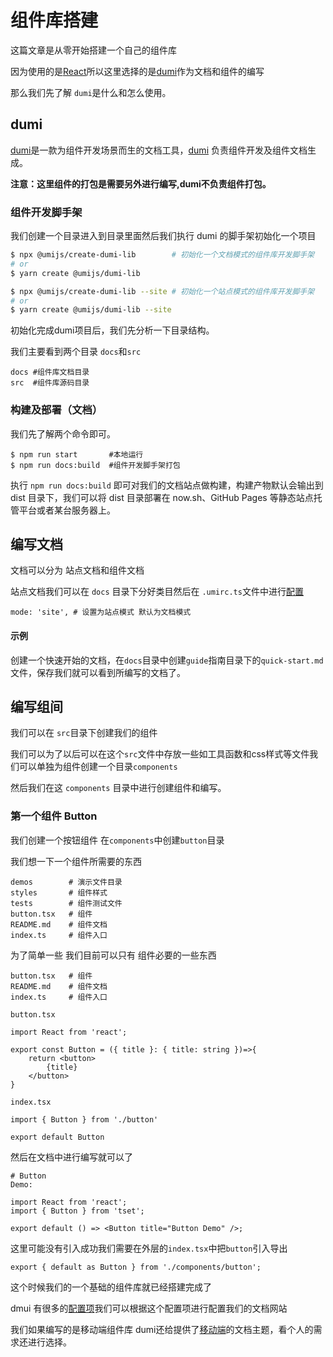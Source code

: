 # 组件库搭建
这篇文章是从零开始搭建一个自己的组件库

因为使用的是[React](https://zh-hans.reactjs.org/)所以这里选择的是[dumi](https://d.umijs.org/zh-CN)作为文档和组件的编写

那么我们先了解 `dumi`是什么和怎么使用。

## dumi
[dumi](https://d.umijs.org/zh-CN)是一款为组件开发场景而生的文档工具，[dumi](https://d.umijs.org/zh-CN) 负责组件开发及组件文档生成。

**注意：这里组件的打包是需要另外进行编写,dumi不负责组件打包。**

### 组件开发脚手架
我们创建一个目录进入到目录里面然后我们执行 dumi 的脚手架初始化一个项目
```bash
$ npx @umijs/create-dumi-lib        # 初始化一个文档模式的组件库开发脚手架
# or
$ yarn create @umijs/dumi-lib

$ npx @umijs/create-dumi-lib --site # 初始化一个站点模式的组件库开发脚手架
# or
$ yarn create @umijs/dumi-lib --site
```

初始化完成dumi项目后，我们先分析一下目录结构。

我们主要看到两个目录 `docs`和`src` 
```
docs #组件库文档目录
src  #组件库源码目录
```

### 构建及部署（文档）
我们先了解两个命令即可。
```
$ npm run start       #本地运行
$ npm run docs:build  #组件开发脚手架打包
```
执行 `npm run docs:build` 即可对我们的文档站点做构建，构建产物默认会输出到 dist 目录下，我们可以将 dist 目录部署在 now.sh、GitHub Pages 等静态站点托管平台或者某台服务器上。


## 编写文档
文档可以分为 站点文档和组件文档 

站点文档我们可以在 `docs` 目录下分好类目然后在 `.umirc.ts`文件中进行[配置](https://d.umijs.org/zh-CN/config)
```tsx
mode: 'site', # 设置为站点模式 默认为文档模式
```
#### 示例
创建一个快速开始的文档，在`docs`目录中创建`guide`指南目录下的`quick-start.md`文件，保存我们就可以看到所编写的文档了。

## 编写组间
我们可以在 `src`目录下创建我们的组件

我们可以为了以后可以在这个`src`文件中存放一些如工具函数和css样式等文件我们可以单独为组件创建一个目录`components`

然后我们在这 `components` 目录中进行创建组件和编写。

### 第一个组件 Button
我们创建一个按钮组件 在`components`中创建`button`目录

我们想一下一个组件所需要的东西
```
demos        # 演示文件目录
styles       # 组件样式
tests        # 组件测试文件
button.tsx   # 组件
README.md    # 组件文档
index.ts     # 组件入口
```
为了简单一些 我们目前可以只有 组件必要的一些东西
```
button.tsx   # 组件
README.md    # 组件文档
index.ts     # 组件入口
```
`button.tsx`
```tsx
import React from 'react';

export const Button = ({ title }: { title: string })=>{
    return <button>
        {title}
    </button>
}
```

`index.tsx`
```tsx
import { Button } from './button'

export default Button
```

然后在文档中进行编写就可以了 
```tsx
# Button
Demo:

import React from 'react';
import { Button } from 'tset';

export default () => <Button title="Button Demo" />;

```

这里可能没有引入成功我们需要在外层的`index.tsx`中把`button`引入导出
```tsx
export { default as Button } from './components/button';
```

这个时候我们的一个基础的组件库就已经搭建完成了

dmui 有很多的[配置项](https://d.umijs.org/zh-CN/config)我们可以根据这个配置项进行配置我们的文档网站

我们如果编写的是移动端组件库 dumi还给提供了[移动端](https://d.umijs.org/zh-CN/theme#dumi-theme-mobile)的文档主题，看个人的需求还进行选择。





